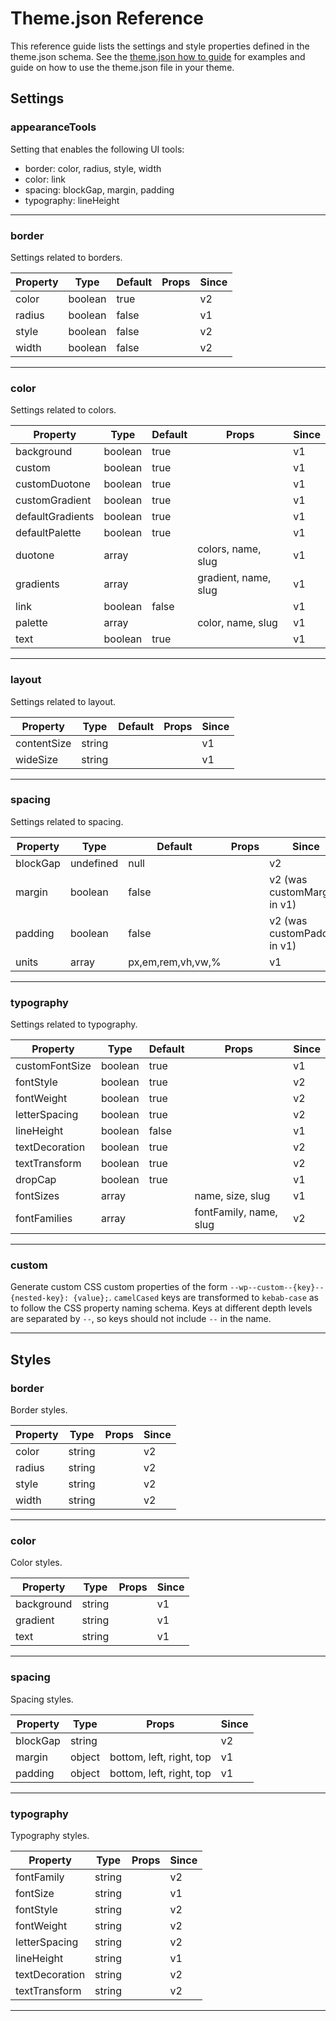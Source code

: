 # Theme.json Reference

This reference guide lists the settings and style properties defined in the theme.json schema. See the [theme.json how to guide](/docs/how-to-guides/themes/theme-json.md) for examples and guide on how to use the theme.json file in your theme.

<!-- START TOKEN Autogenerated - DO NOT EDIT -->
## Settings


### appearanceTools

Setting that enables the following UI tools:

- border: color, radius, style, width
- color: link
- spacing: blockGap, margin, padding
- typography: lineHeight


---

### border

Settings related to borders.

| Property  | Type   | Default | Props  | Since |
| ---       | ---    | ---    |---   | --- |
| color | boolean | true |  | v2 |
| radius | boolean | false |  | v1 |
| style | boolean | false |  | v2 |
| width | boolean | false |  | v2 |

---

### color

Settings related to colors.

| Property  | Type   | Default | Props  | Since |
| ---       | ---    | ---    |---   | --- |
| background | boolean | true |  | v1 |
| custom | boolean | true |  | v1 |
| customDuotone | boolean | true |  | v1 |
| customGradient | boolean | true |  | v1 |
| defaultGradients | boolean | true |  | v1 |
| defaultPalette | boolean | true |  | v1 |
| duotone | array |  | colors, name, slug | v1 |
| gradients | array |  | gradient, name, slug | v1 |
| link | boolean | false |  | v1 |
| palette | array |  | color, name, slug | v1 |
| text | boolean | true |  | v1 |

---

### layout

Settings related to layout.

| Property  | Type   | Default | Props  | Since |
| ---       | ---    | ---    |---   | --- |
| contentSize | string |  |  | v1 |
| wideSize | string |  |  | v1 |

---

### spacing

Settings related to spacing.

| Property  | Type   | Default | Props  | Since |
| ---       | ---    | ---    |---   | --- |
| blockGap | undefined | null |  | v2 |
| margin | boolean | false |  | v2 (was customMargin in v1) |
| padding | boolean | false |  | v2 (was customPadding in v1) |
| units | array | px,em,rem,vh,vw,% |  | v1 |

---

### typography

Settings related to typography.

| Property  | Type   | Default | Props  | Since |
| ---       | ---    | ---    |---   | --- |
| customFontSize | boolean | true |  | v1 |
| fontStyle | boolean | true |  | v2 |
| fontWeight | boolean | true |  | v2 |
| letterSpacing | boolean | true |  | v2 |
| lineHeight | boolean | false |  | v1 |
| textDecoration | boolean | true |  | v2 |
| textTransform | boolean | true |  | v2 |
| dropCap | boolean | true |  | v1 |
| fontSizes | array |  | name, size, slug | v1 |
| fontFamilies | array |  | fontFamily, name, slug | v2 |

---

### custom

Generate custom CSS custom properties of the form `--wp--custom--{key}--{nested-key}: {value};`. `camelCased` keys are transformed to `kebab-case` as to follow the CSS property naming schema. Keys at different depth levels are separated by `--`, so keys should not include `--` in the name.


---
## Styles


### border

Border styles.

| Property  | Type   |  Props  | Since |
| ---       | ---    |---   | --- |
| color | string |  | v2 |
| radius | string |  | v2 |
| style | string |  | v2 |
| width | string |  | v2 |

---

### color

Color styles.

| Property  | Type   |  Props  | Since |
| ---       | ---    |---   | --- |
| background | string |  | v1 |
| gradient | string |  | v1 |
| text | string |  | v1 |

---

### spacing

Spacing styles.

| Property  | Type   |  Props  | Since |
| ---       | ---    |---   | --- |
| blockGap | string |  | v2 |
| margin | object | bottom, left, right, top | v1 |
| padding | object | bottom, left, right, top | v1 |

---

### typography

Typography styles.

| Property  | Type   |  Props  | Since |
| ---       | ---    |---   | --- |
| fontFamily | string |  | v2 |
| fontSize | string |  | v1 |
| fontStyle | string |  | v2 |
| fontWeight | string |  | v2 |
| letterSpacing | string |  | v2 |
| lineHeight | string |  | v1 |
| textDecoration | string |  | v2 |
| textTransform | string |  | v2 |

---

<!-- END TOKEN Autogenerated - DO NOT EDIT -->

